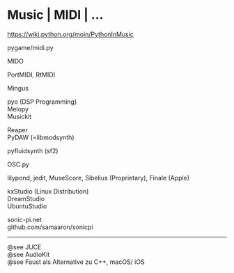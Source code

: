 # Music  | MIDI | ...

https://wiki.python.org/moin/PythonInMusic  

pygame/midi.py  

MIDO  

PortMIDI, RtMIDI  

Mingus  

pyo (DSP Programming)  
Melopy  
Musickit  

Reaper  
PyDAW (=libmodsynth)  

pyfluidsynth (sf2)  

OSC.py  

lilypond, jedit, MuseScore, Sibelius (Proprietary), Finale (Apple)  

kxStudio (Linux Distribution)  
DreamStudio  
UbuntuStudio  

sonic-pi.net  
github.com/samaaron/sonicpi  

---

@see JUCE  
@see AudioKit  
@see Faust als Alternative zu C++, macOS/ iOS  

